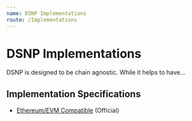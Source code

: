 ```yaml
---
name: DSNP Implementations
route: /Implementations
---
```


# DSNP Implementations

DSNP is designed to be chain agnostic.
While it helps to have...

## Implementation Specifications

- [Ethereum/EVM Compatible](/Ethereum) (Official)
